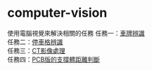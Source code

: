 # computer-vision
使用電腦視覺來解決相關的任務
任務一：<a href="https://github.com/klanonlyman/computer-vision/blob/main/Plate%20Recognition/%E8%BB%8A%E7%89%8C%E8%BE%A8%E8%AD%98.cpp">車牌辨識</a></br>
任務二：<a href="https://github.com/klanonlyman/computer-vision/blob/main/%E5%81%9C%E8%BB%8A%E6%A0%BC%E8%BE%A8%E8%AD%98.cpp">停車格辨識</a></br>
任務三：<a href="https://github.com/klanonlyman/computer-vision/blob/main/CV%E5%BD%B1%E5%83%8F%E8%99%95%E7%90%86.cpp">CT影像處理</a></br>
任務四：<a href="https://github.com/klanonlyman/computer-vision/blob/main/PCB%E7%89%88%E7%9A%84%E6%94%AF%E6%92%90%E9%AB%94%E8%B7%9D%E9%9B%A2%E5%88%A4%E6%96%B7.cpp">PCB版的支撐體距離判斷</a>
